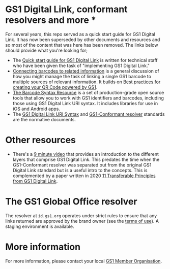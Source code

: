 # GS1 Digital Link, conformant resolvers and more *
For several years, this repo served as a quick start guide for GS1 Digital Link. It has now been superseded by other documents and resources and so most of the content that was here has been removed. The links below should provide what you're looking for;

* The [Quick start guide for GS1 Digital Link](https://ref.gs1.org/docs/2024/digital-link-quick-start-guide) is written for technical staff who have been given the task of "implementing GS1 Digital Link."
* [Connecting barcodes to related information](https://ref.gs1.org/docs/2024/connecting-barcodes-to-related-information) is a general discussion of how you might manage the task of linking a single GS1 barcode to multiple sources of relevant information. It builds on [Best practices for creating your QR Code powered by GS1](https://ref.gs1.org/docs/2023/QR-Code_powered-by-GS1-best-practices).
* [The Barcode Syntax Resource](https://ref.gs1.org/tools/gs1-barcode-syntax-resource/) is a set of production-grade open source tools that allow you to work with GS1 identifiers and barcodes, including those using GS1 Digital Link URI syntax. It includes libraries for use in iOS and Android apps.
* The [GS1 Digital Link URI Syntax](https://ref.gs1.org/standards/digital-link/uri-syntax/) and [GS1-Conformant resolver](https://ref.gs1.org/standards/resolver/) standards are the normative documents.

# Other resources #
* There's a [9 minute video](https://youtu.be/H2idDJeH3o4) that provides an introduction to the different layers that comprise GS1 Digital Link. This predates the time when the GS1-Conformant resolver was separated out from the original GS1 Digital Link standard but is a useful intro to the concepts. This is complemented by a paper written in 2020 [11 Transferable Principles from GS1 Digital Link](https://gs1.github.io/DigitalLinkDocs/principles/).

# The GS1 Global Office resolver
The resolver at `id.gs1.org` operates under strict rules to ensure that any links returned are approved by the brand owner (see the [terms of use](https://www.gs1.org/standards/resolver/terms-of-use)). A staging environment is available. 

# More information #
For more information, please contact your local [GS1 Member Organisation](https://www.gs1.org/contact).

